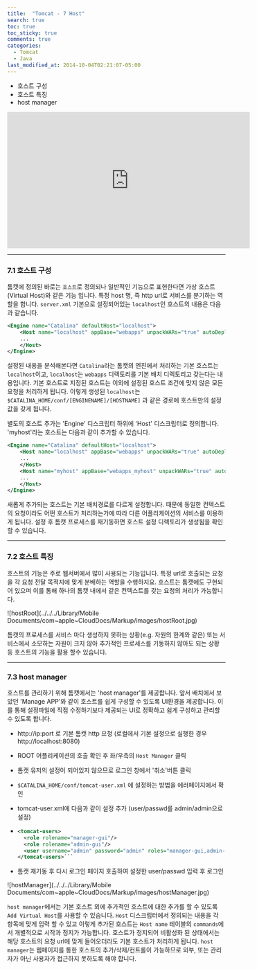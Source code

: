 ```yaml
---
title:  "Tomcat - 7 Host"
search: true
toc: true
toc_sticky: true
comments: true
categories:
  - Tomcat
  - Java
last_modified_at: 2014-10-04T02:21:07-05:00
---
```


- 호스트 구성
- 호스트 특징
- host manager

<iframe width="560" height="315" src="https://www.youtube.com/embed/hnLzh_WE8R8" frameborder="0" allow="accelerometer; autoplay; encrypted-media; gyroscope; picture-in-picture" allowfullscreen></iframe>

- - -

### 7.1 호스트 구성
톰캣에 정의된 바로는 `호스트`로 정의되나 일반적인 기능으로 표현한다면 가상 호스트(Virtual Host)와 같은 기능 입니다. 특정 host 명, 즉 http url로 서비스를 분기하는 역할을 합니다. `server.xml` 기본으로 설정되어있는 `localhost`인 호스트의 내용은 다음과 같습니다.

```xml
<Engine name="Catalina" defaultHost="localhost">
    <Host name="localhost" appBase="webapps" unpackWARs="true" autoDeploy="true">
    ...
    </Host>
</Engine>
```

설정된 내용을 분석해본다면 `Catalina`라는 톰캣의 엔진에서 처리하는 기본 호스트는 `localhost`이고, `localhost`는 `webapps` 디렉토리를 기본 배치 디렉토리고 갖는다는 내용입니다. 기본 호스트로 지정된 호스트는 이외에 설정된 호스트 조건에 맞지 않은 모든 요청을 처리하게 됩니다. 이렇게 생성된 `localhost`는 `$CATALINA_HOME/conf/[ENGINENAME]/[HOSTNAME]` 과 같은 경로에 호스트만의 설정 값을 갖게 됩니다. 

별도의 호스트 추가는 'Engine' 디스크립터 하위에 'Host' 디스크립터로 정의합니다. 'myhost'라는 호스트는 다음과 같이 추가할 수 있습니다.

```xml
<Engine name="Catalina" defaultHost="localhost">
    <Host name="localhost" appBase="webapps" unpackWARs="true" autoDeploy="true">
    ...
    </Host>
    <Host name="myhost" appBase="webapps_myhost" unpackWARs="true" autoDeploy="true">
    ...
    </Host>
</Engine>
```

새롭게 추가되는 호스트는 기본 배치경로를 다르게 설정합니다. 때문에 동일한 컨텍스트의 요청이라도 어떤 호스트가 처리하는가에 따라 다른 어플리케이션의 서비스를 이용하게 됩니다. 설정 후 톰캣 프로세스를 재기동하면 호스트 설정 디렉토리가 생성됨을 확인 할 수 있습니다.

- - -

### 7.2 호스트 특징

호스트의 기능은 주로 웹서버에서 많이 사용되는 기능입니다. 특정 url로 호출되는 요청을 각 요청 전달 목적지에 맞게 분배하는 역할을 수행하지요. 호스트는 톰캣에도 구현되어 있으며 이를 통해 하나의 톰캣 내에서 같은 컨텍스트를 갖는 요청의 처리가 가능합니다.

![hostRoot](../../../Library/Mobile Documents/com~apple~CloudDocs/Markup/images/hostRoot.jpg)

톰캣의 프로세스를 서비스 마다 생성하지 못하는 상황(e.g. 자원의 한계와 같은) 또는 서비스에서 소모하는 자원이 크지 않아 추가적인 프로세스를 기동하지 않아도 되는 상황 등 호스트의 기능을 활용 할수 있습니다.

- - -

### 7.3 host manager

호스트를 관리하기 위해 톰캣에서는 'host manager'를 제공합니다. 앞서 배치에서 보았던 'Manage APP'와 같이 호스트를 쉽게 구성할 수 있도록 UI환경을 제공합니다. 이를 통해 설정파일에 직접 수정하기보다 제공되는 UI로 정확하고 쉽게 구성하고 관리할 수 있도록 합니다.

- http://ip:port 로 기본 톰캣 http 요청 (로컬에서 기본 설정으로 실행한 경우 http://localhost:8080)
  
- ROOT 어플리케이션의 호출 확인 후 좌/우측의 `Host Manager` 클릭

- 톰캣 유저의 설정이 되어있지 않으므로 로그인 창에서 '취소'버튼 클릭
  
- `$CATALINA_HOME/conf/tomcat-user.xml` 에 설정하는 방법을 에러페이지에서 확인

 - tomcat-user.xml에 다음과 같이 설정 추가 (user/passwd를 admin/admin으로 설정)

- ```xml
  <tomcat-users>
    <role rolename="manager-gui"/>
    <role rolename="admin-gui"/>
    <user username="admin" password="admin" roles="manager-gui,admin-gui"/>
  </tomcat-users>```
  ```

- 톰캣 재기동 후 다시 로그인 페이지 호출하여 설정한 user/passwd 입력 후 로그인

![hostManager](../../../Library/Mobile Documents/com~apple~CloudDocs/Markup/images/hostManager.jpg)

`host manager`에서는 기본 호스트 외에 추가적인 호스트에 대한 추가를 할 수 있도록 `Add Virtual Host`를 사용할 수 있습니다. `Host` 디스크립터에서 정의되는 내용을 각 항목에 맞게 입력 할 수 있고 이렇게 추가된 호스트는 `Host name` 테이블의 `commands`에서 개별적으로 시작과 정지가 가능합니다. 호스트가 정지되어 비활성화 된 상태에서는 해당 호스트의 요청 url에 맞게 들어오더라도 기본 호스트가 처리하게 됩니다. `host manager`는 웹페이지를 통한 호스트의 추가/삭제/컨트롤이 가능하므로 외부, 또는 관리자가 아닌 사용자가 접근하지 못하도록 해야 합니다.